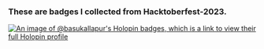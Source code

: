 <h3> These are badges I collected from Hacktoberfest-2023. </h3>

[![An image of @basukallapur's Holopin badges, which is a link to view their full Holopin profile](https://holopin.me/basukallapur)](https://holopin.io/@basukallapur)



